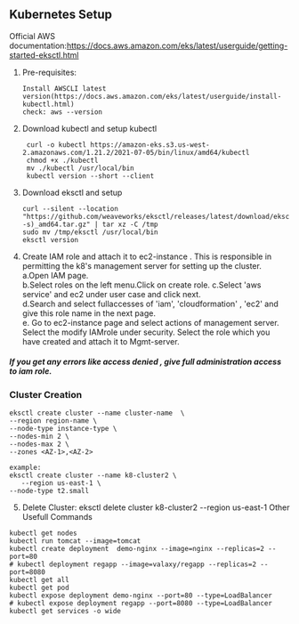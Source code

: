 ## Kubernetes Setup
Official AWS documentation:https://docs.aws.amazon.com/eks/latest/userguide/getting-started-eksctl.html

1. Pre-requisites:
   ```Setup aws ec2-instance (serves as management server)
   Install AWSCLI latest version(https://docs.aws.amazon.com/eks/latest/userguide/install-kubectl.html)
   check: aws --version
   ```
2. Download kubectl and setup kubectl
   ```
    curl -o kubectl https://amazon-eks.s3.us-west-2.amazonaws.com/1.21.2/2021-07-05/bin/linux/amd64/kubectl
    chmod +x ./kubectl
    mv ./kubectl /usr/local/bin 
    kubectl version --short --client
    ```
3. Download eksctl and setup
    ```
    curl --silent --location "https://github.com/weaveworks/eksctl/releases/latest/download/eksctl_$(uname -s)_amd64.tar.gz" | tar xz -C /tmp
    sudo mv /tmp/eksctl /usr/local/bin
    eksctl version
    ```
4. Create IAM role and attach it to ec2-instance . This is responsible in permitting the k8's management server for setting up the cluster.
  a.Open IAM page.  
  b.Select roles on the left menu.Click on create role.
  c.Select 'aws service' and ec2 under user case and click next.  
  d.Search and select fullaccesses of 'iam', 'cloudformation' , 'ec2' and give this role name in the next page.  
  e. Go to ec2-instance page and select actions of management server. Select the modify IAMrole under security. Select the role which you have created and attach it to Mgmt-server.
  ##### If you get any errors like access denied , give full administration access to iam role.

### Cluster Creation
```
eksctl create cluster --name cluster-name  \
--region region-name \
--node-type instance-type \
--nodes-min 2 \
--nodes-max 2 \ 
--zones <AZ-1>,<AZ-2>

example:
eksctl create cluster --name k8-cluster2 \
   --region us-east-1 \
--node-type t2.small

```
5. Delete Cluster:
   eksctl delete cluster k8-cluster2 --region us-east-1
Other Usefull Commands
```
kubectl get nodes
kubectl run tomcat --image=tomcat 
kubectl create deployment  demo-nginx --image=nginx --replicas=2 --port=80
# kubectl deployment regapp --image=valaxy/regapp --replicas=2 --port=8080
kubectl get all
kubectl get pod
kubectl expose deployment demo-nginx --port=80 --type=LoadBalancer
# kubectl expose deployment regapp --port=8080 --type=LoadBalancer
kubectl get services -o wide
```


